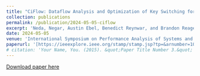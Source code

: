 ```yaml
---
title: "CiFlow: Dataflow Analysis and Optimization of Key Switching for Homomorphic Encryption"
collection: publications
permalink: /publication/2024-05-05-ciflow
excerpt: 'Neda, Negar, Austin Ebel, Benedict Reynwar, and Brandon Reagen. "CiFlow: Dataflow Analysis and Optimization of Key Switching for Homomorphic Encryption."'
date: 2024-05-05
venue: 'International Symposium on Performance Analysis of Systems and Software (ISPASS)'
paperurl: '[https://ieeexplore.ieee.org/stamp/stamp.jsp?tp=&arnumber=10590039]'
# citation: 'Your Name, You. (2015). &quot;Paper Title Number 3.&quot; <i>Journal 1</i>. 1(3).'
---
```

[Download paper here](https://ieeexplore.ieee.org/stamp/stamp.jsp?tp=&arnumber=10590039)

<!-- Recommended citation: Your Name, You. (2015). "Paper Title Number 3." <i>Journal 1</i>. 1(3). -->

